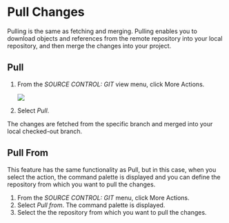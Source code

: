 <!-- loio952f893d45d1478d85b52448a663383f -->

# Pull Changes

Pulling is the same as fetching and merging. Pulling enables you to download objects and references from the remote repository into your local repository, and then merge the changes into your project.



<a name="loio952f893d45d1478d85b52448a663383f__section_glz_tyk_f4b"/>

## Pull

1.  From the *SOURCE CONTROL: GIT* view menu, click More Actions.

    ![](images/Git_More_Actions_button_5a1fc7b.png)

2.  Select *Pull*.

The changes are fetched from the specific branch and merged into your local checked-out branch.



<a name="loio952f893d45d1478d85b52448a663383f__section_zvl_5yk_f4b"/>

## Pull From

This feature has the same functionality as Pull, but in this case, when you select the action, the command palette is displayed and you can define the repository from which you want to pull the changes.

1.  From the *SOURCE CONTROL: GIT* menu, click More Actions.
2.  Select *Pull from*. The command palette is displayed.
3.  Select the the repository from which you want to pull the changes.

